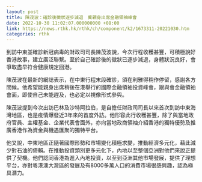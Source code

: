 ```yaml
---
layout: post
title: 陳茂波：確診後徵狀逐步減退　冀親身出席金融領袖峰會
date: 2022-10-30 11:02:07.000000000 +08:00
link: https://news.rthk.hk/rthk/ch/component/k2/1673311-20221030.htm
categories: rthk
---
```


到訪中東並確診新冠病毒的財政司司長陳茂波說，今次行程收穫甚豐，可積極說好香港故事，建立廣泛聯繫。至於自己確診後的徵狀已逐步減退，身體狀況良好，會爭取盡早符合健康規定回港。

陳茂波在最新的網誌表示，在中東行程末段確診，須在利雅得稍作停留，感謝各方問候。他希望能親身出席稍後在港舉行的國際金融領袖投資峰會，跟與會金融領袖會面，即使自己未能趕及，也必定以視像形式參與。

陳茂波提到今次出訪巴林及沙特阿拉伯，是自擔任財政司司長以來首次到訪中東海灣地區，也是疫情爆發近3年來的首度外訪。他形容此行收穫甚豐，除了與當地政府官員、主權基金、企業代表會面外，亦向當地政商領袖介紹香港的獨特優勢及推廣香港作為資金與機遇匯聚的獨特平台。

他又說，中東地區正隨著國際形勢和市場變化積極求變，推動經濟多元化，藉此減少對石油的倚賴。在推動投資類別更多元化下，內地以至整個亞洲對他們來說正提供了契機。他們認同香港為進入內地投資，以至到亞洲其他市場發展，提供了理想平台，亦對粵港澳大灣區的發展及有8000多萬人口的消費市場很感興趣，認為極具潛力。
